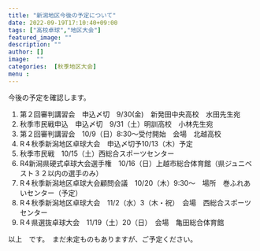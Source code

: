 ```yaml
---
title: "新潟地区今後の予定について"
date: 2022-09-19T17:10:40+09:00
tags: ["高校卓球","地区大会"]
featured_image: ""
description: ""
author: []
image:  ""
categories:  [秋季地区大会]
menu :
---
```

今後の予定を確認します。    

1. 第２回審判講習会　申込〆切　9/30(金)　新発田中央高校　水田先生宛　　　　
1. 秋季市民戦申込　申込〆切　9/31（土）明訓高校　小林先生宛　　　　　　　　　　　　　　
1. 第２回審判講習会　10/9（日）8:30〜受付開始　会場　北越高校  
1. R４秋季新潟地区卓球大会　申込〆切予10/13（木）予定  
1. 秋季市民戦　10/15（土）西総合スポーツセンター  
1. R4新潟県硬式卓球大会選手権　10/16（日）上越市総合体育館（県ジュニベスト３２以内の選手のみ）  
1. R４秋季新潟地区卓球大会顧問会議　10/20（木）9:30〜　場所　巻ふれあいセンター（予定）  
1. R４秋季新潟地区卓球大会　11/2（水）3（木・祝）　会場　西総合スポーツセンター   
1. R４県選抜卓球大会　11/19（土）20（日）　会場　亀田総合体育館  

以上　です。　まだ未定ものもありますが、ご予定ください。


　
